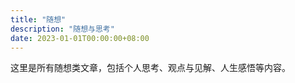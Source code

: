 ```yaml
---
title: "随想"
description: "随想与思考"
date: 2023-01-01T00:00:00+08:00
---
```


这里是所有随想类文章，包括个人思考、观点与见解、人生感悟等内容。
